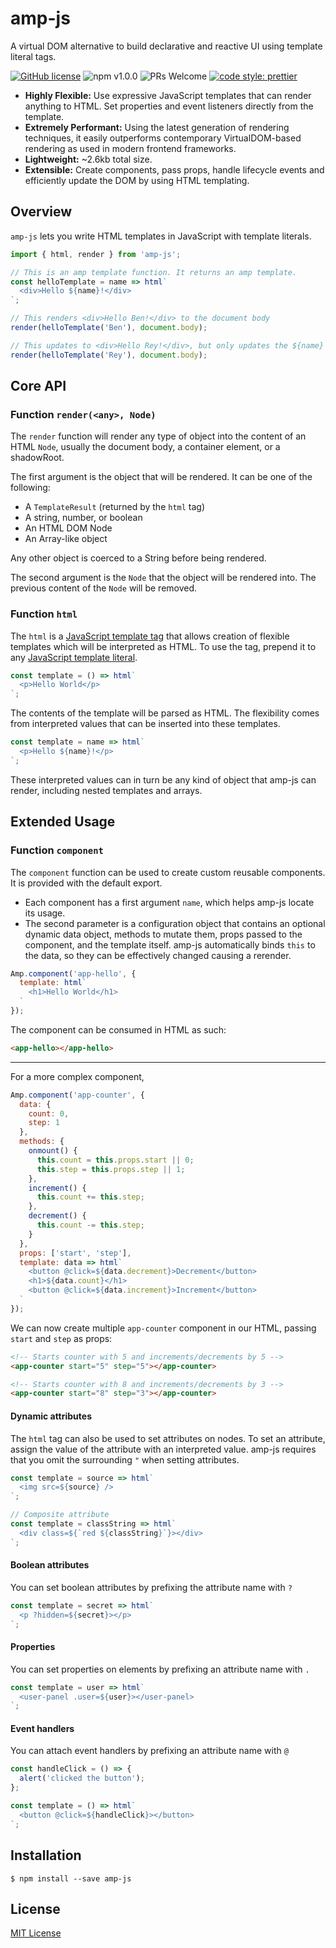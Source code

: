 # amp-js

A virtual DOM alternative to build declarative and reactive UI using template literal tags.

[![GitHub license](https://img.shields.io/github/license/Arish-Shah/amp-js?color=blue)](https://github.com/Arish-Shah/amp-js/blob/master/LICENSE)
![npm v1.0.0](https://img.shields.io/badge/npm-v1.0.0-brightgreen.svg)
![PRs Welcome](https://img.shields.io/badge/PRs-welcome-brightgreen.svg)
[![code style: prettier](https://img.shields.io/badge/code_style-prettier-ff69b4.svg)](https://github.com/prettier/prettier)

- **Highly Flexible:** Use expressive JavaScript templates that can render anything to HTML. Set properties and event listeners directly from the template.
- **Extremely Performant:** Using the latest generation of rendering techniques, it easily outperforms contemporary VirtualDOM-based rendering as used in modern frontend frameworks.
- **Lightweight:** ~2.6kb total size.
- **Extensible:** Create components, pass props, handle lifecycle events and efficiently update the DOM by using HTML templating.

## Overview

`amp-js` lets you write HTML templates in JavaScript with template literals.

```javascript
import { html, render } from 'amp-js';

// This is an amp template function. It returns an amp template.
const helloTemplate = name => html`
  <div>Hello ${name}!</div>
`;

// This renders <div>Hello Ben!</div> to the document body
render(helloTemplate('Ben'), document.body);

// This updates to <div>Hello Rey!</div>, but only updates the ${name} part
render(helloTemplate('Rey'), document.body);
```

## Core API

### Function `render(<any>, Node)`

The `render` function will render any type of object into the content of an HTML `Node`, usually the document body, a container element, or a shadowRoot.

The first argument is the object that will be rendered. It can be one of the following:

- A `TemplateResult` (returned by the `html` tag)
- A string, number, or boolean
- An HTML DOM Node
- An Array-like object

Any other object is coerced to a String before being rendered.

The second argument is the `Node` that the object will be rendered into. The previous content of the `Node` will be removed.

### Function `html`

The `html` is a [JavaScript template tag](https://developer.mozilla.org/en-US/docs/Web/JavaScript/Reference/Template_literals#Tagged_templates) that allows creation of flexible templates which will be interpreted as HTML. To use the tag, prepend it to any [JavaScript template literal](https://developer.mozilla.org/en-US/docs/Web/JavaScript/Reference/Template_literals).

```javascript
const template = () => html`
  <p>Hello World</p>
`;
```

The contents of the template will be parsed as HTML. The flexibility comes from interpreted values that can be inserted into these templates.

```javascript
const template = name => html`
  <p>Hello ${name}!</p>
`;
```

These interpreted values can in turn be any kind of object that amp-js can render, including nested templates and arrays.

## Extended Usage

### Function `component`

The `component` function can be used to create custom reusable components. It is provided with the default export.

- Each component has a first argument `name`, which helps amp-js locate its usage.
- The second parameter is a configuration object that contains an optional dynamic data object, methods to mutate them, props passed to the component, and the template itself. amp-js automatically binds `this` to the data, so they can be effectively changed causing a rerender.

```javascript
Amp.component('app-hello', {
  template: html`
    <h1>Hello World</h1>
  `
});
```

The component can be consumed in HTML as such:

```html
<app-hello></app-hello>
```

---

For a more complex component,

```javascript
Amp.component('app-counter', {
  data: {
    count: 0,
    step: 1
  },
  methods: {
    onmount() {
      this.count = this.props.start || 0;
      this.step = this.props.step || 1;
    },
    increment() {
      this.count += this.step;
    },
    decrement() {
      this.count -= this.step;
    }
  },
  props: ['start', 'step'],
  template: data => html`
    <button @click=${data.decrement}>Decrement</button>
    <h1>${data.count}</h1>
    <button @click=${data.increment}>Increment</button>
  `
});
```

We can now create multiple `app-counter` component in our HTML, passing `start` and `step` as props:

```html
<!-- Starts counter with 5 and increments/decrements by 5 -->
<app-counter start="5" step="5"></app-counter>

<!-- Starts counter with 8 and increments/decrements by 3 -->
<app-counter start="8" step="3"></app-counter>
```

#### Dynamic attributes

The `html` tag can also be used to set attributes on nodes. To set an attribute, assign the value of the attribute with an interpreted value. amp-js requires that you omit the surrounding `"` when setting attributes.

```javascript
const template = source => html`
  <img src=${source} />
`;

// Composite attribute
const template = classString => html`
  <div class=${`red ${classString}`}></div>
`;
```

#### Boolean attributes

You can set boolean attributes by prefixing the attribute name with `?`

```javascript
const template = secret => html`
  <p ?hidden=${secret}></p>
`;
```

#### Properties

You can set properties on elements by prefixing an attribute name with `.`

```javascript
const template = user => html`
  <user-panel .user=${user}></user-panel>
`;
```

#### Event handlers

You can attach event handlers by prefixing an attribute name with `@`

```javascript
const handleClick = () => {
  alert('clicked the button');
};

const template = () => html`
  <button @click=${handleClick}></button>
`;
```

## Installation

```
$ npm install --save amp-js
```

## License

[MIT License](LICENSE)
